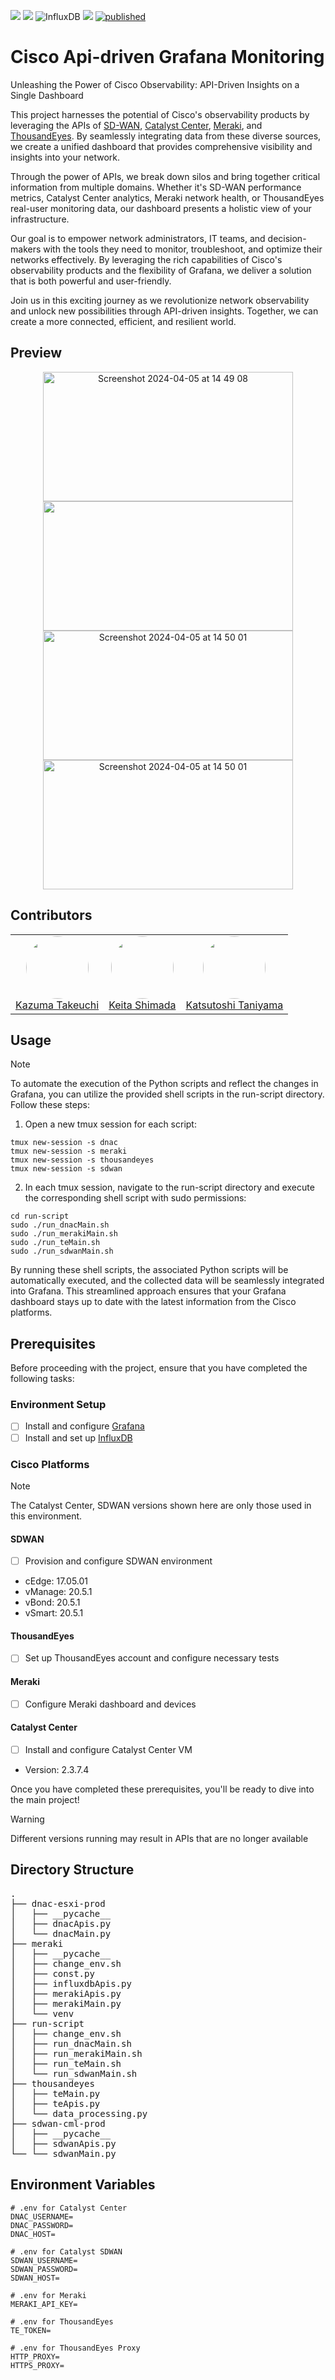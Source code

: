 <img src="https://img.shields.io/badge/Cisco-1BA0D7.svg?style=popout&logo=Cisco&logoColor=white"> <img src="https://img.shields.io/badge/-Grafana-F46800.svg?logo=grafana&style=popout"> ![InfluxDB](https://img.shields.io/badge/InfluxDB-22ADF6?style=flat&logo=InfluxDB&logoColor=white) <img src="https://img.shields.io/badge/-Python-3776AB.svg?logo=python&style=popout"> [![published](https://static.production.devnetcloud.com/codeexchange/assets/images/devnet-published.svg)](https://developer.cisco.com/codeexchange/github/repo/kaisero/fireREST)

# Cisco Api-driven Grafana Monitoring
Unleashing the Power of Cisco Observability: API-Driven Insights on a Single Dashboard

This project harnesses the potential of Cisco's observability products by leveraging the APIs of [SD-WAN](https://www.cisco.com/site/us/en/solutions/networking/sdwan/index.html), [Catalyst Center](https://www.cisco.com/site/us/en/products/networking/catalyst-center/index.html), [Meraki](https://meraki.cisco.com/), and [ThousandEyes](https://www.thousandeyes.com/). By seamlessly integrating data from these diverse sources, we create a unified dashboard that provides comprehensive visibility and insights into your network.

Through the power of APIs, we break down silos and bring together critical information from multiple domains. Whether it's SD-WAN performance metrics, Catalyst Center analytics, Meraki network health, or ThousandEyes real-user monitoring data, our dashboard presents a holistic view of your infrastructure.

Our goal is to empower network administrators, IT teams, and decision-makers with the tools they need to monitor, troubleshoot, and optimize their networks effectively. By leveraging the rich capabilities of Cisco's observability products and the flexibility of Grafana, we deliver a solution that is both powerful and user-friendly.

Join us in this exciting journey as we revolutionize network observability and unlock new possibilities through API-driven insights. Together, we can create a more connected, efficient, and resilient world.

## Preview

<p align="center">
  <img width = "400" height = "207" alt="Screenshot 2024-04-05 at 14 49 08" src="https://github.com/uzumal/cisco-api-driven-grafana-monitoring/blob/main/images/preview-1.png?raw=true">
  <img width = "400" height = "207"　alt="Screenshot 2024-04-05 at 14 49 46" src="https://github.com/uzumal/cisco-api-driven-grafana-monitoring/blob/main/images/preview-2.png?raw=true">
  <img width = "400" height = "207" alt="Screenshot 2024-04-05 at 14 50 01" src="https://github.com/uzumal/cisco-api-driven-grafana-monitoring/blob/main/images/preview-3.png?raw=true">
  <img width = "400" height = "207" alt="Screenshot 2024-04-05 at 14 50 01" src="https://github.com/uzumal/cisco-api-driven-grafana-monitoring/blob/main/images/preview-4.png?raw=true">
</p>

## Contributors

<div align = "center">
  <table>
    <tr>
      <td align="center"　style="margin-left: auto; margin-right: auto;">
        <a href="https://github.com/uzumal">
          <img src="https://github.com/uzumal.png" width="100" height="100" style="border-radius:50%">
          <br />
          Kazuma Takeuchi
        </a>
      </td>
      <td align="center">
        <a href="https://github.com/baskei0130">
          <img src="https://github.com/baskei0130.png" width="100" height="100" style="border-radius:50%">
          <br />
          Keita Shimada
        </a>
      </td>
      <td align="center">
        <a href="https://github.com/ktaniyam">
          <img src="https://github.com/ktaniyam.png" width="100" height="100" style="border-radius:50%">
          <br />
          Katsutoshi Taniyama
        </a>
      </td>
    </tr>
  </table>
</div>

## Usage
> [!NOTE]
> To automate the execution of the Python scripts and reflect the changes in Grafana, you can utilize the provided shell scripts in the run-script directory. Follow these steps:
1. Open a new tmux session for each script:

```console
tmux new-session -s dnac
tmux new-session -s meraki
tmux new-session -s thousandeyes
tmux new-session -s sdwan
```

2. In each tmux session, navigate to the run-script directory and execute the corresponding shell script with sudo permissions:

```console
cd run-script
sudo ./run_dnacMain.sh
sudo ./run_merakiMain.sh
sudo ./run_teMain.sh
sudo ./run_sdwanMain.sh
```

By running these shell scripts, the associated Python scripts will be automatically executed, and the collected data will be seamlessly integrated into Grafana. This streamlined approach ensures that your Grafana dashboard stays up to date with the latest information from the Cisco platforms.

## Prerequisites
Before proceeding with the project, ensure that you have completed the following tasks:

### Environment Setup

- [ ] Install and configure [Grafana](https://github.com/grafana/grafana)
- [ ] Install and set up [InfluxDB](https://github.com/influxdata/influxdb)

### Cisco Platforms
> [!NOTE]
> The Catalyst Center, SDWAN versions shown here are only those used in this environment.

#### SDWAN

- [ ] Provision and configure SDWAN environment
- cEdge: 17.05.01
- vManage: 20.5.1
- vBond: 20.5.1
- vSmart: 20.5.1

#### ThousandEyes

- [ ] Set up ThousandEyes account and configure necessary tests

#### Meraki

- [ ] Configure Meraki dashboard and devices

#### Catalyst Center

- [ ] Install and configure Catalyst Center VM
- Version: 2.3.7.4

Once you have completed these prerequisites, you'll be ready to dive into the main project!
> [!WARNING]
> Different versions running may result in APIs that are no longer available

## Directory Structure
<pre>
.
├── dnac-esxi-prod
│   ├── __pycache__
│   ├── dnacApis.py
│   └── dnacMain.py
├── meraki
│   ├── __pycache__
│   ├── change_env.sh
│   ├── const.py
│   ├── influxdbApis.py
│   ├── merakiApis.py
│   ├── merakiMain.py
│   └── venv
├── run-script
│   ├── change_env.sh
│   ├── run_dnacMain.sh
│   ├── run_merakiMain.sh
│   ├── run_teMain.sh
│   └── run_sdwanMain.sh
├── thousandeyes
│   ├── teMain.py
│   ├── teApis.py
│   └── data_processing.py
├── sdwan-cml-prod
│   ├── __pycache__
│   ├── sdwanApis.py
└── └── sdwanMain.py
</pre>

## Environment Variables
```shell
# .env for Catalyst Center 
DNAC_USERNAME=
DNAC_PASSWORD=
DNAC_HOST=

# .env for Catalyst SDWAN
SDWAN_USERNAME=
SDWAN_PASSWORD=
SDWAN_HOST=

# .env for Meraki
MERAKI_API_KEY=

# .env for ThousandEyes
TE_TOKEN=

# .env for ThousandEyes Proxy
HTTP_PROXY=
HTTPS_PROXY=
```
